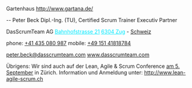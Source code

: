 <span style="color:#000ff;">Gartenhaus</span>
<a href="http://www.gartana.de/" rel="noopener" class="external-link" target="_blank" style="color:#00e9ff;"><u>http://www.gartana.de/</u></a>


<span style="color:#000ff;">--</span> 
<span style="color:#000ff;">Peter Beck</span>
<span style="color:#000ff;">Dipl.-Ing. (TU), Certified Scrum Trainer</span>
<span style="color:#000ff;">Executiv Partner</span>

<span style="color:#000ff;">DasScrumTeam AG</span>
<a href="x-apple-data-detectors://10" rel="noopener" class="external-link" target="_blank" style="color:#00e9ff;"><u>Bahnhofstrasse 21</u></a>
<a href="x-apple-data-detectors://10" rel="noopener" class="external-link" target="_blank" style="color:#00e9ff;"><u>6304 Zug</u></a> <span style="color:#000ff;">-</span> <span style="color:#dca0dff;"><u>Schweiz</u></span>

<span style="color:#000ff;">phone:</span>  <a href="tel:+41%20435%20080%20987" rel="noopener" class="external-link" target="_blank" style="color:#dca0dff;"><u>+41 435 080 987</u></a>
<span style="color:#000ff;">mobile:</span> <a href="tel:+49%20151%2041818784" rel="noopener" class="external-link" target="_blank" style="color:#dca0dff;"><u>+49 151 41818784</u></a>

<a href="mailto:peter.beck@dasscrumteam.com" rel="noopener" class="external-link" target="_blank" style="color:#00e9ff;"><u>peter.beck@dasscrumteam.com</u></a>
<a href="http://www.dasscrumteam.com/" rel="noopener" class="external-link" target="_blank" style="color:#00e9ff;"><u>www.dasscrumteam.com</u></a>

<span style="color:#000ff;">Übrigens: Wir sind auch auf der Lean, Agile & Scrum Conference</span> <a href="x-apple-data-detectors://1" rel="noopener" class="external-link" target="_blank" style="color:#dca0dff;"><u>am 5. September</u></a> <span style="color:#000ff;">in Zürich.</span> 
<span style="color:#000ff;">Information und Anmeldung unter:</span> <a href="http://www.lean-agile-scrum.ch/" rel="noopener" class="external-link" target="_blank" style="color:#dca0dff;"><u>http://www.lean-agile-scrum.ch</u></a>